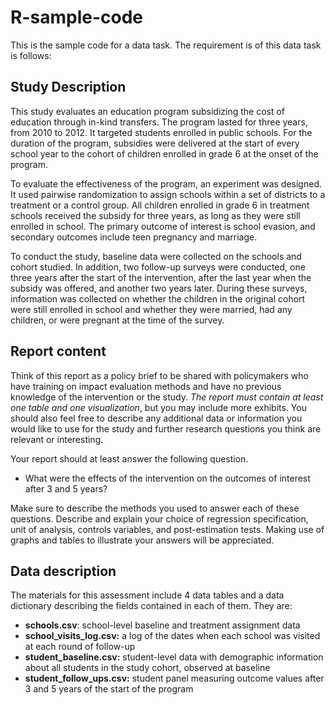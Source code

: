 # R-sample-code

This is the sample code for a data task. The requirement is of this data task is follows:

## **Study Description**

This study evaluates an education program subsidizing the cost of education through in-kind transfers. The program lasted for three years, from 2010 to 2012. It targeted students enrolled in public schools. For the duration of the program, subsidies were delivered at the start of every school year to the cohort of children enrolled in grade 6 at the onset of the program.

To evaluate the effectiveness of the program, an experiment was designed. It used pairwise randomization to assign schools within a set of districts to a treatment or a control group. All children enrolled in grade 6 in treatment schools received the subsidy for three years, as long as they were still enrolled in school. The primary outcome of interest is school evasion, and secondary outcomes include teen pregnancy and marriage.

To conduct the study, baseline data were collected on the schools and cohort studied. In addition, two follow-up surveys were conducted, one three years after the start of the intervention, after the last year when the subsidy was offered, and another two years later. During these surveys, information was collected on whether the children in the original cohort were still enrolled in school and whether they were married, had any children, or were pregnant at the time of the survey.

## **Report content**

Think of this report as a policy brief to be shared with policymakers who have training on impact evaluation methods and have no previous knowledge of the intervention or the study. *The report must contain* *at least one table and one visualization*, but you may include more exhibits. You should also feel free to describe any additional data or information you would like to use for the study and further research questions you think are relevant or interesting.

Your report should at least answer the following question.

- What were the effects of the intervention on the outcomes of interest after 3 and 5 years?

Make sure to describe the methods you used to answer each of these questions. Describe and explain your choice of regression specification, unit of analysis, controls variables, and post-estimation tests. Making use of graphs and tables to illustrate your answers will be appreciated.

## **Data description**

The materials for this assessment include 4 data tables and a data dictionary describing the fields contained in each of them. They are:

- **schools.csv**: school-level baseline and treatment assignment data
- **school_visits_log.csv:** a log of the dates when each school was visited at each round of follow-up
- **student_baseline.csv:** student-level data with demographic information about all students in the study cohort, observed at baseline
- **student_follow_ups.csv:** student panel measuring outcome values after 3 and 5 years of the start of the program

